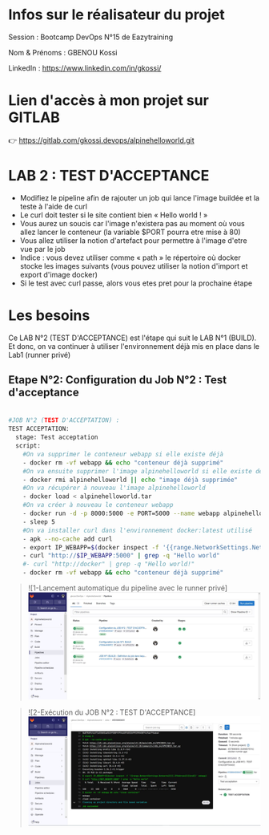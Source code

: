 # Infos sur le réalisateur du projet
Session       : Bootcamp DevOps N°15 de Eazytraining

Nom & Prénoms : GBENOU Kossi

LinkedIn      : https://www.linkedin.com/in/gkossi/

# Lien d'accès à mon projet sur GITLAB
👉 https://gitlab.com/gkossi.devops/alpinehelloworld.git

# LAB 2 : TEST D'ACCEPTANCE
- Modifiez le pipeline afin de rajouter un job qui lance l'image buildée et la teste à l'aide de curl
- Le curl doit tester si le site contient bien « Hello world ! »
- Vous aurez un soucis car l'image n'existera pas au moment où vous allez lancer le conteneur (la variable $PORT pourra etre mise à 80)
- Vous allez utiliser la notion d'artefact pour permettre à l'image d'etre vue par le job
- Indice : vous devez utiliser comme « path » le répertoire où docker stocke les images suivants (vous pouvez utiliser la notion d'import et export d'image docker)
- Si le test avec curl passe, alors vous etes pret pour la prochaine étape

# Les besoins
Ce LAB N°2 (TEST D'ACCEPTANCE) est l'étape qui suit le LAB N°1 (BUILD).
Et donc, on va continuer à utiliser l'environnement déjà mis en place dans le Lab1 (runner privé)


## Etape N°2: Configuration du Job N°2 : Test d'acceptance

```bash

#JOB N°2 (TEST D'ACCEPTATION) :
TEST ACCEPTATION:
  stage: Test acceptation
  script:
    #On va supprimer le conteneur webapp si elle existe déjà
    - docker rm -vf webapp && echo "conteneur déjà supprimé"
    #On va ensuite supprimer l'image alpinehelloworld si elle existe déjà
    - docker rmi alpinehelloworld || echo "image déjà supprimée"
    #On va récupérer à nouveau l'image alpinehelloworld
    - docker load < alpinehelloworld.tar
    #On va créer à nouveau le conteneur webapp
    - docker run -d -p 8000:5000 -e PORT=5000 --name webapp alpinehelloworld
    - sleep 5
    #On va installer curl dans l'environnement docker:latest utilisé
    - apk --no-cache add curl
    - export IP_WEBAPP=$(docker inspect -f '{{range.NetworkSettings.Networks}}{{.IPAddress}}{{end}}' webapp)
    - curl "http://$IP_WEBAPP:5000" | grep -q "Hello world"
    #- curl "http://docker" | grep -q "Hello world!"
    - docker rm -vf webapp && echo "conteneur déjà supprimé"
```

> ![1-Lancement automatique du pipeline avec le runner privé] ![](images/pipeline-dashboard.JPG)

> ![2-Exécution du JOB N°2 : TEST D'ACCEPTANCE] ![](images/test-acceptance.JPG)






